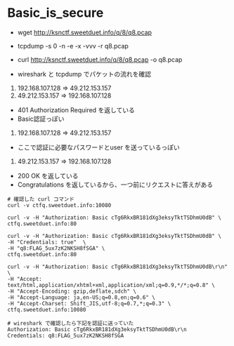 # Basic_is_secure

* wget http://ksnctf.sweetduet.info/q/8/q8.pcap
* tcpdump -s 0 -n -e -x -vvv -r q8.pcap
* curl http://ksnctf.sweetduet.info/q/8/q8.pcap -o q8.pcap

* wireshark と tcpdump でパケットの流れを確認

1. 192.168.107.128 => 49.212.153.157
1. 49.212.153.157 => 192.168.107.128
  * 401 Authorization Required を返している
  * Basic認証っぽい
1. 192.168.107.128 => 49.212.153.157
  * ここで認証に必要なパスワードとuser を送っているっぽい
1. 49.212.153.157 => 192.168.107.128
  * 200 OK を返している
  * Congratulations を返しているから、一つ前にリクエストに答えがある

```
# 確認した curl コマンド
curl -v ctfq.sweetduet.info:10080

curl -v -H "Authorization: Basic cTg6RkxBR181dXg3eksyTktTSDhmU0dB" \
ctfq.sweetduet.info:80

curl -v -H "Authorization: Basic cTg6RkxBR181dXg3eksyTktTSDhmU0dB" \
-H "Credentials: true"  \
-H "q8:FLAG_5ux7zK2NKSH8fSGA" \
ctfq.sweetduet.info:80

curl -v -H "Authorization: Basic cTg6RkxBR181dXg3eksyTktTSDhmU0dB\r\n" \
-H "Accept: text/html,application/xhtml+xml,application/xml;q=0.9,*/*;q=0.8" \
-H "Accept-Encoding: gzip,deflate,sdch" \
-H "Accept-Language: ja,en-US;q=0.8,en;q=0.6" \
-H "Accept-Charset: Shift_JIS,utf-8;q=0.7,*;q=0.3" \
ctfq.sweetduet.info:10080
```

```
# wireshark で確認したら下記を認証に送っていた
Authorization: Basic cTg6RkxBR181dXg3eksyTktTSDhmU0dB\r\n
Credentials: q8:FLAG_5ux7zK2NKSH8fSGA
```

